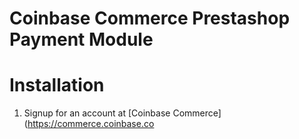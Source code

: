 # Coinbase Commerce Prestashop Payment Module

# Installation
1. Signup for an account at [Coinbase Commerce](https://commerce.coinbase.co
